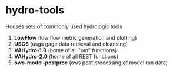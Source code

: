 # hydro-tools
Houses sets of commonly used hydrologic tools

1. **LowFlow** (low flow metric generation and plotting)
2. **USGS** (usgs gage data retrieval and cleansing)
3. **VAHydro-1.0** (home of all "om" functions)
4. **VAHydro-2.0** (home of all REST functions)
5. **ows-model-postproc** (ows post processing of model run data)